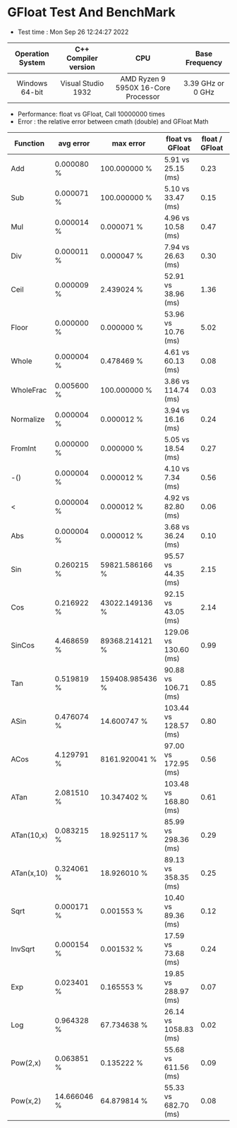 # GFloat Test And BenchMark
 * Test time : Mon Sep 26 12:24:27 2022

|Operation System| C++ Compiler version |CPU  | Base Frequency  |
|:--:|:--:|:--:|:--:|
|Windows 64-bit|Visual Studio 1932|AMD Ryzen 9 5950X 16-Core Processor            |3.39 GHz or  0 GHz |
 * Performance: float vs GFloat,  Call 10000000 times
 * Error : the relative error between cmath (double) and GFloat Math 

|Function| avg error|max error| float vs GFloat | float / GFloat | float fast| GFloat fast|
|--|--|--|--|--|--|--|
|Add       |  0.000080 %|    100.000000 %| 5.91 vs 25.15  (ms)|0.23|$\checkmark$||
|Sub       |  0.000071 %|    100.000000 %| 5.10 vs 33.47  (ms)|0.15|$\checkmark$||
|Mul       |  0.000014 %|      0.000071 %| 4.96 vs 10.58  (ms)|0.47|$\checkmark$||
|Div       |  0.000011 %|      0.000047 %| 7.94 vs 26.63  (ms)|0.30|$\checkmark$||
|Ceil      |  0.000009 %|      2.439024 %|52.91 vs 38.96  (ms)|1.36||$\checkmark$|
|Floor     |  0.000000 %|      0.000000 %|53.96 vs 10.76  (ms)|5.02||$\checkmark$|
|Whole     |  0.000004 %|      0.478469 %| 4.61 vs 60.13  (ms)|0.08|$\checkmark$||
|WholeFrac |  0.005600 %|    100.000000 %| 3.86 vs 114.74  (ms)|0.03|$\checkmark$||
|Normalize |  0.000004 %|      0.000012 %| 3.94 vs 16.16  (ms)|0.24|$\checkmark$||
|FromInt   |  0.000000 %|      0.000000 %| 5.05 vs 18.54  (ms)|0.27|$\checkmark$||
|-()       |  0.000004 %|      0.000012 %| 4.10 vs  7.34  (ms)|0.56|$\checkmark$||
|<         |  0.000004 %|      0.000012 %| 4.92 vs 82.80  (ms)|0.06|$\checkmark$||
|Abs       |  0.000004 %|      0.000012 %| 3.68 vs 36.24  (ms)|0.10|$\checkmark$||
|Sin       |  0.260215 %|  59821.586166 %|95.57 vs 44.35  (ms)|2.15||$\checkmark$|
|Cos       |  0.216922 %|  43022.149136 %|92.15 vs 43.05  (ms)|2.14||$\checkmark$|
|SinCos    |  4.468659 %|  89368.214121 %|129.06 vs 130.60  (ms)|0.99|$\checkmark$||
|Tan       |  0.519819 %| 159408.985436 %|90.88 vs 106.71  (ms)|0.85|$\checkmark$||
|ASin      |  0.476074 %|     14.600747 %|103.44 vs 128.57  (ms)|0.80|$\checkmark$||
|ACos      |  4.129791 %|   8161.920041 %|97.00 vs 172.95  (ms)|0.56|$\checkmark$||
|ATan      |  2.081510 %|     10.347402 %|103.48 vs 168.80  (ms)|0.61|$\checkmark$||
|ATan(10,x)|  0.083215 %|     18.925117 %|85.99 vs 298.36  (ms)|0.29|$\checkmark$||
|ATan(x,10)|  0.324061 %|     18.926010 %|89.13 vs 358.35  (ms)|0.25|$\checkmark$||
|Sqrt      |  0.000171 %|      0.001553 %|10.40 vs 89.36  (ms)|0.12|$\checkmark$||
|InvSqrt   |  0.000154 %|      0.001532 %|17.59 vs 73.68  (ms)|0.24|$\checkmark$||
|Exp       |  0.023401 %|      0.165553 %|19.85 vs 288.97  (ms)|0.07|$\checkmark$||
|Log       |  0.964328 %|     67.734638 %|26.14 vs 1058.83  (ms)|0.02|$\checkmark$||
|Pow(2,x)  |  0.063851 %|      0.135222 %|55.68 vs 611.56  (ms)|0.09|$\checkmark$||
|Pow(x,2)  | 14.666046 %|     64.879814 %|55.33 vs 682.70  (ms)|0.08|$\checkmark$||
